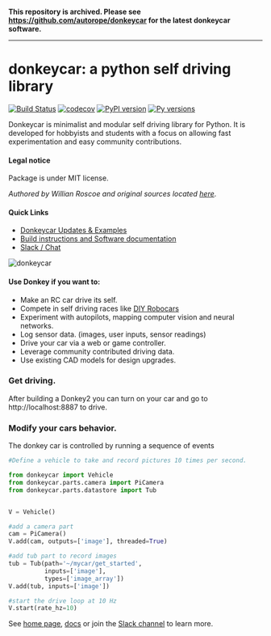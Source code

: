 **This repository is archived. Please see https://github.com/autorope/donkeycar for the latest donkeycar software.**

* * *

# donkeycar: a python self driving library

[![Build Status](https://travis-ci.com/MarkBroerkens/donkeycar.svg?branch=dev)](https://travis-ci.com/MarkBroerkens/donkeycar)
[![codecov](https://codecov.io/gh/MarkBroerkens/donkeycar/branch/dev/graph/badge.svg)](https://codecov.io/gh/MarkBroerkens/donkeycar)
[![PyPI version](https://badge.fury.io/py/donkeycar.svg)](https://badge.fury.io/py/donkeycar)
[![Py versions](https://img.shields.io/pypi/pyversions/donkeycar.svg)](https://img.shields.io/pypi/pyversions/donkeycar.svg)

Donkeycar is minimalist and modular self driving library for Python. It is
developed for hobbyists and students with a focus on allowing fast experimentation and easy
community contributions.

#### Legal notice

Package is under MIT license. 

*Authored by Willian Roscoe and original sources located [here](https://github.com/autorope/donkeycar)*.

#### Quick Links
* [Donkeycar Updates & Examples](http://donkeycar.com)
* [Build instructions and Software documentation](http://docs.donkeycar.com)
* [Slack / Chat](https://donkey-slackin.herokuapp.com/)

![donkeycar](./docs/assets/build_hardware/donkey2.PNG)

#### Use Donkey if you want to:
* Make an RC car drive its self.
* Compete in self driving races like [DIY Robocars](http://diyrobocars.com)
* Experiment with autopilots, mapping computer vision and neural networks.
* Log sensor data. (images, user inputs, sensor readings)
* Drive your car via a web or game controller.
* Leverage community contributed driving data.
* Use existing CAD models for design upgrades.

### Get driving.
After building a Donkey2 you can turn on your car and go to http://localhost:8887 to drive.

### Modify your cars behavior.
The donkey car is controlled by running a sequence of events

```python
#Define a vehicle to take and record pictures 10 times per second.

from donkeycar import Vehicle
from donkeycar.parts.camera import PiCamera
from donkeycar.parts.datastore import Tub


V = Vehicle()

#add a camera part
cam = PiCamera()
V.add(cam, outputs=['image'], threaded=True)

#add tub part to record images
tub = Tub(path='~/mycar/get_started',
          inputs=['image'],
          types=['image_array'])
V.add(tub, inputs=['image'])

#start the drive loop at 10 Hz
V.start(rate_hz=10)
```

See [home page](http://donkeycar.com), [docs](http://docs.donkeycar.com)
or join the [Slack channel](http://www.donkeycar.com/community.html) to learn more.
